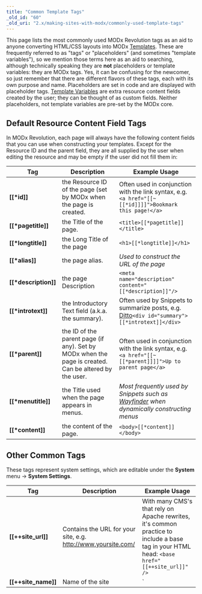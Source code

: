 ```yaml
---
title: "Common Template Tags"
_old_id: "60"
_old_uri: "2.x/making-sites-with-modx/commonly-used-template-tags"
---
```


This page lists the most commonly used MODx Revolution tags as an aid to anyone converting HTML/CSS layouts into MODx [Templates](building-sites/elements/templates "Templates"). These are frequently referred to as "tags" or "placeholders" (and sometimes "template variables"), so we mention those terms here as an aid to searching, although technically speaking they are **not** placeholders or template variables: they are MODx tags. Yes, it can be confusing for the newcomer, so just remember that there are different flavors of these tags, each with its own purpose and name. Placeholders are set in code and are displayed with placeholder tags. [Template Variables](building-sites/elements/template-variables "Template Variables") are extra resource content fields created by the user; they can be thought of as custom fields. Neither placeholders, not template variables are pre-set by the MODx core.

## Default Resource Content Field Tags 

 In MODx Revolution, each page will always have the following content fields that you can use when constructing your templates. Except for the Resource ID and the parent field, they are all supplied by the user when editing the resource and may be empty if the user did not fill them in:

| Tag                       | Description                                                                                           | Example Usage                                                                                                                     |
| ------------------------- | ----------------------------------------------------------------------------------------------------- | --------------------------------------------------------------------------------------------------------------------------------- |
| **\[\[\*id\]\]**          | the Resource ID of the page (set by MODx when the page is created.                                    | Often used in conjunction with the link syntax, e.g. `<a href="[[~[[*id]]]]">Bookmark this page!</a>`                             |
| **\[\[\*pagetitle\]\]**   | the Title of the page.                                                                                | `<title>[[*pagetitle]]</title>`                                                                                                   |
| **\[\[\*longtitle\]\]**   | the Long Title of the page                                                                            | `<h1>[[*longtitle]]</h1>`                                                                                                         |
| **\[\[\*alias\]\]**       | the page alias.                                                                                       | _Used to construct the URL of the page_                                                                                           |
| **\[\[\*description\]\]** | the page Description                                                                                  | `<meta name="description" content="[[*description]]"/>`                                                                           |
| **\[\[\*introtext\]\]**   | the Introductory Text field (a.k.a. the summary).                                                     | Often used by Snippets to summarize posts, e.g. [Ditto](/extras/evo/ditto "Ditto")`<div id="summary">[[*introtext]]</div>`        |
| **\[\[\*parent\]\]**      | the ID of the parent page (if any). Set by MODx when the page is created. Can be altered by the user. | Often used in conjunction with the link syntax, e.g. `<a href="[[~[[*parent]]]]">Up to parent page</a>`                           |
| **\[\[\*menutitle\]\]**   | the Title used when the page appears in menus.                                                        | _Most frequently used by Snippets such as_ _[Wayfinder](/extras/evo/wayfinder "Wayfinder")_ _when dynamically constructing menus_ |
| **\[\[\*content\]\]**     | the content of the page.                                                                              | `<body>[[*content]]</body>`                                                                                                       |

## Other Common Tags 

 These tags represent system settings, which are editable under the **System** menu -> **System Settings**.

| Tag                              | Description                                                                                                                                                                                                                                                                                                                                                 | Example Usage                                                                                                                                |
| -------------------------------- | ----------------------------------------------------------------------------------------------------------------------------------------------------------------------------------------------------------------------------------------------------------------------------------------------------------------------------------------------------------- | -------------------------------------------------------------------------------------------------------------------------------------------- |
| **\[\[++site\_url\]\]**          | Contains the URL for your site, e.g. <http://www.yoursite.com/>                                                                                                                                                                                                                                                                                             | With many CMS's that rely on Apache rewrites, it's common practice to include a base tag in your HTML head: `<base href="[[++site_url]]" />` |
| **\[\[++site\_name\]\]**         | Name of the site                                                                                                                                                                                                                                                                                                                                            | `<title>[[++site_name]] | [[*pagetitle]]</title>`                                                                                            |
| **\[\[++site\_start\]\]**        | Contains the ID of the page designated as your "home" page.                                                                                                                                                                                                                                                                                                 | Often used in conjunction with the link syntax, e.g. `<a id="logo" href="[[~[[++site_start]]]]">Home</a>`                                    |
| **\[\[$chunk\]\]**               | This references a chunk by name. Chunks are any bit of reusable content.                                                                                                                                                                                                                                                                                    | Common chunks might be for _header_ or _footer_                                                                                              |
| **\[\[~link\]\]**                | Use this syntax to build links to pages by referencing their unique id (visible in parentheses next to the page's name in the resource tree). These links will not break if pages are moved or renamed. You can change the generated scheme of the link by passing the &scheme parameter (see [link\_tag\_scheme](building-sites/settings/link_tag_scheme)) | `<a id="logo" href="[[~1]]">Home</a>`                                                                                                        |
| **\[\[%translated\_message\]\]** | Use lexicon tags to localize messages.                                                                                                                                                                                                                                                                                                                      | \[\[!%setting\_emailsender? &topic=`setting` &namespace=`core` &language=`en`\]\]                                                            |

## All Tags 

 As you increase your understanding of how MODx templates work, you'll want to have at your disposal the complete list of available content fields. Here is the complete list of all tags, gleaned from this [blog post](http://modxcms.com/forums/index.php/topic,63481.0/topicseen.html).

| Tag                            | Data Type             | Description                                                                                                                | Example Usage                                                                                                                                        |
| ------------------------------ | --------------------- | -------------------------------------------------------------------------------------------------------------------------- | ---------------------------------------------------------------------------------------------------------------------------------------------------- |
| **\[\[\*alias\]\]**            | text                  | Alias                                                                                                                      | Normally, you will use the _id_ to generate the URL, e.g. `<a href="[[~[[*id]]]]">Click Here!</a>`, but this lets you print out the alias parameter. |
| **\[\[\*cacheable\]\]**        | int 0/1               | Cacheable                                                                                                                  |                                                                                                                                                      |
| **\[\[\*class\_key\]\]**       | int                   | Class Key of the Resource, e.g. _modDocument_                                                                              |                                                                                                                                                      |
| **\[\[\*content\]\]**          | text                  | Resource Content                                                                                                           |                                                                                                                                                      |
| **\[\[\*content\_type\]\]**    | int                   | Content Type                                                                                                               |                                                                                                                                                      |
| **\[\[\*createdon\]\]**        | date                  | Created On date, e.g. _2011-04-14 20:40:50_, often used in conjunction with the _strtotime_ output filter                  | `[[*createdon:strtotime:date=`%a %b %e, %Y`]]` See [Date Formats](building-sites/tag-syntax/date-formats "Date Formats").                            |
| **\[\[\*createdby\]\]**        | int                   | Created By User ID Number                                                                                                  |                                                                                                                                                      |
| **\[\[\*deleted\]\]**          | int 0/1               | Deleted                                                                                                                    |                                                                                                                                                      |
| **\[\[\*deletedby\]\]**        | int                   | Deleted By User ID Number                                                                                                  |                                                                                                                                                      |
| **\[\[\*deletedon\]\]**        | date                  | Date of Deletions                                                                                                          | `[[*deletedon:strtotime:date=`%a %b %e, %Y`]]` See [Date Formats](building-sites/tag-syntax/date-formats "Date Formats").                            |
| **\[\[\*description\]\]**      | text                  | Description                                                                                                                |                                                                                                                                                      |
| **\[\[\*editedon\]\]**         | date                  | Edited On date, e.g. _2011-04-18 09:06:08_                                                                                 | `[[*editedon:strtotime:date=`%a %b %e, %Y`]]` See [Date Formats](building-sites/tag-syntax/date-formats "Date Formats").                             |
| **\[\[\*editedby\]\]**         | int                   | Edited By User ID number                                                                                                   |                                                                                                                                                      |
| **\[\[\*hidemenu\]\]**         | int 0/1               | Hide From Menus; this attribute is read by many Snippets, e.g. WayFinder                                                   |                                                                                                                                                      |
| **\[\[\*id\]\]**               | int                   | Resource ID                                                                                                                | Used frequently to generate links to this page.                                                                                                      |
| **\[\[\*introtext\]\]**        | text                  | Summary                                                                                                                    |                                                                                                                                                      |
| **\[\[\*isfolder\]\]**         | int 0/1               | Container                                                                                                                  |                                                                                                                                                      |
| **\[\[\*link\_attributes\]\]** | text                  | Link attributes; these are inserted automatically when you use the \[\[~123\]\] syntax                                     |                                                                                                                                                      |
| **\[\[\*longtitle\]\]**        | text                  | Long Title                                                                                                                 |                                                                                                                                                      |
| **\[\[\*menuindex\]\]**        | int                   | Menu Index                                                                                                                 |                                                                                                                                                      |
| **\[\[\*menutitle\]\]**        | text                  | Menu Title                                                                                                                 |                                                                                                                                                      |
| **\[\[\*pagetitle\]\]**        | text                  | Page Title                                                                                                                 |                                                                                                                                                      |
| **\[\[\*parent\]\]**           | int                   | Parent Resource                                                                                                            |                                                                                                                                                      |
| **\[\[\*pub\_date\]\]**        | date ---Publish Date  |                                                                                                                            |
| **\[\[\*published\]\]**        | int 0/1               | Published                                                                                                                  |                                                                                                                                                      |
| **\[\[\*publishedby\]\]**      | int                   | Published By User ID Number                                                                                                |                                                                                                                                                      |
| **\[\[\*publishedon\]\]**      | date                  | Published On                                                                                                               | `[[*publishedon:strtotime:date=`%a %b %e, %Y`]]` See [Date Formats](building-sites/tag-syntax/date-formats "Date Formats").                          |
| **\[\[\*richtext\]\]**         | int 0/1               | Rich Text                                                                                                                  |
| **\[\[\*searchable\]\]**       | int 0/1               | Searchable                                                                                                                 |                                                                                                                                                      |
| **\[\[\*template\]\]**         | int                   | Template ID number                                                                                                         |                                                                                                                                                      |
| **\[\[\*unpub\_date\]\]**      | date – Unpublish Date | `[[*unpub_date:strtotime:date=`%a %b %e, %Y`]]` See [Date Formats](building-sites/tag-syntax/date-formats "Date Formats"). |
| **\[\[\*uri\_override\]\]**    | int 0/1               | Freeze URI                                                                                                                 |                                                                                                                                                      |
| **\[\[\*uri\]\]**              | string                | URI                                                                                                                        |                                                                                                                                                      |

 Just to clarify on pub\_date – it's only set when the user sets a future date for publication in the Publish On field. And when the doc is actually published, it's zeroed out.  The publishedon field always contains the most recent date that the resource changed form unpublished to published (or the date a new doc was saved with Publish checked).



## See Also 

- [Date Formats](building-sites/tag-syntax/date-formats "Date Formats") : shows how to format date fields.

1. [Resources](building-sites/resources)
2. [Content Types](building-sites/resources/content-types)
3. [Named Anchor](building-sites/integrating-templates/named-anchor)
4. [Static Resource](building-sites/resources/static-resource)
5. [Symlink](building-sites/resources/symlink)
6. [Using Resource Symlinks](building-sites/resources/symlink/using-resource-symlinks)
7. [Weblink](building-sites/resources/weblink)
8. [Templates](building-sites/elements/templates)
9. [Chunks](building-sites/elements/chunks)
10. [Using Snippets](building-sites/elements/snippets)
